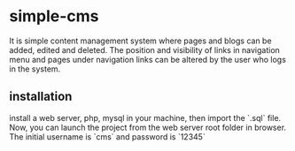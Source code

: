 # simple-cms

<p>It is simple content management system where pages and blogs can be added, edited and deleted. The position and visibility of links in navigation menu and pages under navigation links can be altered by the user who logs in the system.</p> 

## installation

<p>install a web server, php, mysql in your machine, then import the `.sql` file. Now, you can launch the project from the web server root folder in browser. The initial username is `cms` and password is `12345`</p>

